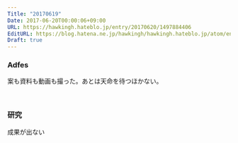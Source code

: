 ```yaml
---
Title: "20170619"
Date: 2017-06-20T00:00:06+09:00
URL: https://hawkingh.hateblo.jp/entry/20170620/1497884406
EditURL: https://blog.hatena.ne.jp/hawkingh/hawkingh.hateblo.jp/atom/entry/8599973812271927794
Draft: true
---
```


<h3>Adfes</h3>
<p>案も資料も動画も撮った。あとは天命を待つほかない。</p>
<p> </p>
<h3>研究</h3>
<p>成果が出ない</p>
